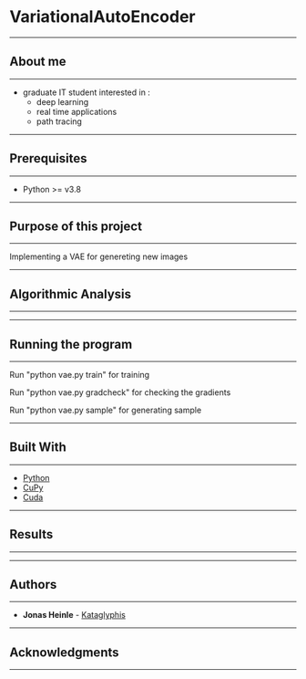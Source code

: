 # VariationalAutoEncoder

--------
## About me
--------
 - graduate IT student interested in :
    - deep learning
    - real time applications 
    - path tracing

--------
## Prerequisites
--------

- Python >= v3.8

--------------------------
## Purpose of this project
--------------------------
Implementing a VAE for genereting new images
 
--------------------
## Algorithmic Analysis
--------------------


--------------------
## Running the program
--------------------
Run "python vae.py train" for training

Run "python vae.py gradcheck" for checking the gradients

Run "python vae.py sample" for generating sample

--------------------
## Built With
--------------------

* [Python](https://www.python.org/)
* [CuPy](https://cupy.dev/)
* [Cuda](https://developer.nvidia.com/cuda-zone)

--------------------
## Results
--------------------

--------------------
## Authors
--------------------

* **Jonas Heinle** - [Kataglyphis](https://github.com/Kataglyphis)

--------------------
## Acknowledgments
--------------------
